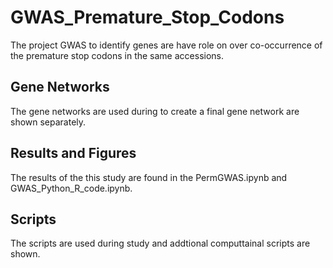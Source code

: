 # GWAS_Premature_Stop_Codons
The project GWAS to identify genes are have role on over co-occurrence of the premature stop codons in the same accessions.
## Gene Networks 
The gene networks are used during to create a final gene network are shown separately.
## Results and Figures
The results of the this study are found in the PermGWAS.ipynb and GWAS_Python_R_code.ipynb.
## Scripts 
The scripts are used during study and addtional computtainal scripts are shown. 

